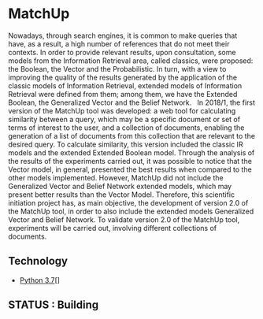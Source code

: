 # MatchUp

Nowadays, through search engines, it is common to make queries that have, as a result, a high number of references that do not meet their contexts. In order to provide relevant results, upon consultation, some models from the Information Retrieval area, called classics, were proposed: the Boolean, the Vector and the Probabilistic. In turn, with a view to improving the quality of the results generated by the application of the classic models of Information Retrieval, extended models of Information Retrieval were defined from them; among them, we have the Extended Boolean, the Generalized Vector and the Belief Network.
 
In 2018/1, the first version of the MatchUp tool was developed: a web tool for calculating similarity between a query, which may be a specific document or set of terms of interest to the user, and a collection of documents, enabling the generation of a list of documents from this collection that are relevant to the desired query. To calculate similarity, this version included the classic IR models and the extended Extended Boolean model. Through the analysis of the results of the experiments carried out, it was possible to notice that the Vector model, in general, presented the best results when compared to the other models implemented. However, MatchUp did not include the Generalized Vector and Belief Network extended models, which may present better results than the Vector Model. Therefore, this scientific initiation project has, as main objective, the development of version 2.0 of the MatchUp tool, in order to also include the extended models Generalized Vector and Belief Network. To validate version 2.0 of the MatchUp tool, experiments will be carried out, involving different collections of documents.
 
## Technology 
* [Python 3.7](https://www.python.org/)[]

## STATUS : Building

